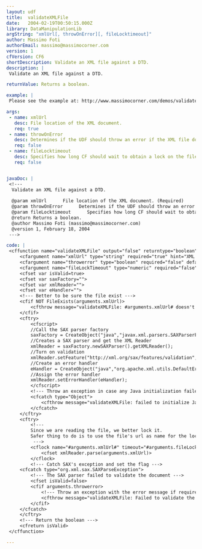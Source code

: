 ```yaml
---
layout: udf
title:  validateXMLFile
date:   2004-02-19T00:50:15.000Z
library: DataManipulationLib
argString: "xmlUrl[, throwOnError][, fileLocktimeout]"
author: Massimo Foti
authorEmail: massimo@massimocorner.com
version: 1
cfVersion: CF6
shortDescription: Validate an XML file against a DTD.
description: |
 Validate an XML file against a DTD.

returnValue: Returns a boolean.

example: |
 Please see the example at: http://www.massimocorner.com/demos/validateXMLFile.zip

args:
 - name: xmlUrl
   desc: File location of the XML document.
   req: true
 - name: throwOnError
   desc: Determines if the UDF should throw an error if the XML file doesn't validate. Defaults to false.
   req: false
 - name: fileLocktimeout
   desc: Specifies how long CF should wait to obtain a lock on the file. Defaults to 5.
   req: false


javaDoc: |
 <!---
  Validate an XML file against a DTD.
  
  @param xmlUrl      File location of the XML document. (Required)
  @param throwOnError      Determines if the UDF should throw an error if the XML file doesn't validate. Defaults to false. (Optional)
  @param fileLocktimeout      Specifies how long CF should wait to obtain a lock on the file. Defaults to 5. (Optional)
  @return Returns a boolean. 
  @author Massimo Foti (massimo@massimocorner.com) 
  @version 1, February 18, 2004 
 --->

code: |
 <cffunction name="validateXMLFile" output="false" returntype="boolean" hint="Validate an XML file against a DTD">
     <cfargument name="xmlUrl" type="string" required="true" hint="XML document url">
     <cfargument name="throwerror" type="boolean" required="false" default="false" hint="Throw an exception if the document isn't valid">
     <cfargument name="fileLockTimeout" type="numeric" required="false" default="5" hint="Specifies the maximum amount of time, to wait to obtain a lock on the file">
     <cfset var isValid=true>
     <cfset var saxFactory="">
     <cfset var xmlReader="">
     <cfset var eHandler="">
     <!--- Better to be sure the file exist --->
     <cfif NOT FileExists(arguments.xmlUrl)>
         <cfthrow message="validateXMLFile: #arguments.xmlUrl# doesn't exist" type="validateXMLFile">
     </cfif>
     <cftry>
         <cfscript>
         //Call the SAX parser factory
         saxFactory = CreateObject("java","javax.xml.parsers.SAXParserFactory").newInstance();
         //Creates a SAX parser and get the XML Reader
         xmlReader = saxFactory.newSAXParser().getXMLReader();
         //Turn on validation
         xmlReader.setFeature("http://xml.org/sax/features/validation",true);
         //Create an error handler
         eHandler = CreateObject("java","org.apache.xml.utils.DefaultErrorHandler").init();
         //Assign the error handler
         xmlReader.setErrorHandler(eHandler);
         </cfscript>
         <!--- Throw an exception in case any Java initialization failed --->
         <cfcatch type="Object">
             <cfthrow message="validateXMLFile: failed to initialize Java objects" type="validateXMLFile">
         </cfcatch>
     </cftry>
     <cftry>
         <!--- 
         Since we are reading the file, we better lock it.
         Safer thing to do is to use the file's url as name for the lock
          --->
         <cflock name="#arguments.xmlUrl#" timeout="#arguments.fileLockTimeout#" throwontimeout="yes" type="readonly">
             <cfset xmlReader.parse(arguments.xmlUrl)>
         </cflock>
         <!--- Catch SAX's exception and set the flag --->
     <cfcatch type="org.xml.sax.SAXParseException">
         <!--- The SAX parser failed to validate the document --->
         <cfset isValid=false>
         <cfif arguments.throwerror>
             <!--- Throw an exception with the error message if required    --->
             <cfthrow message="validateXMLFile: Failed to validate the document, #cfcatch.Message#" type="validateXMLFile">
         </cfif>
     </cfcatch>
     </cftry>
     <!--- Return the boolean --->
     <cfreturn isValid>
 </cffunction>

---
```


